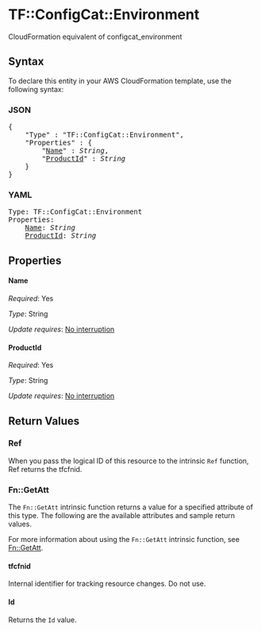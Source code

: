 # TF::ConfigCat::Environment

CloudFormation equivalent of configcat_environment

## Syntax

To declare this entity in your AWS CloudFormation template, use the following syntax:

### JSON

<pre>
{
    "Type" : "TF::ConfigCat::Environment",
    "Properties" : {
        "<a href="#name" title="Name">Name</a>" : <i>String</i>,
        "<a href="#productid" title="ProductId">ProductId</a>" : <i>String</i>
    }
}
</pre>

### YAML

<pre>
Type: TF::ConfigCat::Environment
Properties:
    <a href="#name" title="Name">Name</a>: <i>String</i>
    <a href="#productid" title="ProductId">ProductId</a>: <i>String</i>
</pre>

## Properties

#### Name

_Required_: Yes

_Type_: String

_Update requires_: [No interruption](https://docs.aws.amazon.com/AWSCloudFormation/latest/UserGuide/using-cfn-updating-stacks-update-behaviors.html#update-no-interrupt)

#### ProductId

_Required_: Yes

_Type_: String

_Update requires_: [No interruption](https://docs.aws.amazon.com/AWSCloudFormation/latest/UserGuide/using-cfn-updating-stacks-update-behaviors.html#update-no-interrupt)

## Return Values

### Ref

When you pass the logical ID of this resource to the intrinsic `Ref` function, Ref returns the tfcfnid.

### Fn::GetAtt

The `Fn::GetAtt` intrinsic function returns a value for a specified attribute of this type. The following are the available attributes and sample return values.

For more information about using the `Fn::GetAtt` intrinsic function, see [Fn::GetAtt](https://docs.aws.amazon.com/AWSCloudFormation/latest/UserGuide/intrinsic-function-reference-getatt.html).

#### tfcfnid

Internal identifier for tracking resource changes. Do not use.

#### Id

Returns the <code>Id</code> value.

